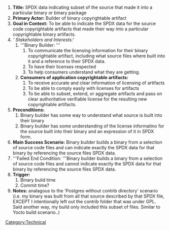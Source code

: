 1.  **Title:** SPDX data indicating subset of the source that made it
    into a particular binary or binary package
2.  **Primary Actor:** Builder of binary copyrightable artifact
3.  **Goal in Context:** To be able to indicate the SPDX data for the
    source code copyrightable artifacts that made their way into a
    particular copyrightable binary artifacts.
4.  *' Stakeholders and Interests:*'
    1.  '''Binary Builder: '''
        1.  To communicate the licensing information for their binary
            copyrightable artifact, including what source files where
            built into it and a reference to their SPDX data.
        2.  To have their licenses respected
        3.  To help consumers understand what they are getting.
    2.  **Consumers of application copyrightable artifacts:**
        1.  To receive accurate and clear information of licensing of
            artifacts
        2.  To be able to comply easily with licenses for artifacts
        3.  To be able to subset, extend, or aggregate artifacts and
            pass on clear authoritative verifiable license for the
            resulting new copyrightable artifacts.
5.  **Preconditions:**
    1.  Binary builder has some way to understand what source is built
        into their binary
    2.  Binary builder has some understanding of the license informatino
        for the source built into their binary and an expression of it
        in SPDX form.
6.  **Main Success Scenario:** Binary builder builds a binary from a
    selection of source code files and can indicate exactly the SPDX
    data for that binary by referencing the source files SPDX data.
7.  '''Failed End Condition: '''Binary builder builds a binary from a
    selection of source code files and cannot indicate exactly the SPDX
    data for that binary by referencing the source files SPDX data.
8.  **Trigger:**
    1.  Binary build time
    2.  Commit time?
9.  **Notes:** analagous to the 'Postgres without contrib directory'
    scenario (i.e. my binary was built from all that source described by
    that SPDX file, EXCEPT I intentionally left out the contrib folder
    that was under GPL. Said another way, my build only included this
    subset of files. Similar to Yocto build scenario..)

[Category:Technical](Category:Technical "wikilink")
